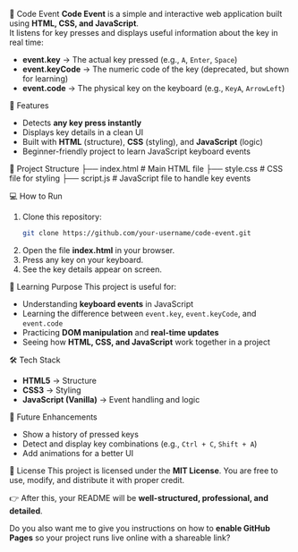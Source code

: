 🎹 Code Event
**Code Event** is a simple and interactive web application built using **HTML, CSS, and JavaScript**.  
It listens for key presses and displays useful information about the key in real time:
- **event.key** → The actual key pressed (e.g., `A`, `Enter`, `Space`)  
- **event.keyCode** → The numeric code of the key (deprecated, but shown for learning)  
- **event.code** → The physical key on the keyboard (e.g., `KeyA`, `ArrowLeft`)
  
🚀 Features
- Detects **any key press instantly**  
- Displays key details in a clean UI  
- Built with **HTML** (structure), **CSS** (styling), and **JavaScript** (logic)  
- Beginner-friendly project to learn JavaScript keyboard events

📂 Project Structure
├── index.html   # Main HTML file
├── style.css    # CSS file for styling
├── script.js    # JavaScript file to handle key events

💻 How to Run
1. Clone this repository:
   ```bash
   git clone https://github.com/your-username/code-event.git
2. Open the file **index.html** in your browser.
3. Press any key on your keyboard.
4. See the key details appear on screen.
   
🎯 Learning Purpose
This project is useful for:
* Understanding **keyboard events** in JavaScript
* Learning the difference between `event.key`, `event.keyCode`, and `event.code`
* Practicing **DOM manipulation** and **real-time updates**
* Seeing how **HTML, CSS, and JavaScript** work together in a project

🛠️ Tech Stack
* **HTML5** → Structure
* **CSS3** → Styling
* **JavaScript (Vanilla)** → Event handling and logic

📌 Future Enhancements
* Show a history of pressed keys
* Detect and display key combinations (e.g., `Ctrl + C`, `Shift + A`)
* Add animations for a better UI

📜 License
This project is licensed under the **MIT License**. You are free to use, modify, and distribute it with proper credit.


👉 After this, your README will be **well-structured, professional, and detailed**.  

Do you also want me to give you instructions on how to **enable GitHub Pages** so your project runs live online with a shareable link?
```

